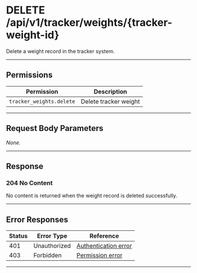 # DELETE /api/v1/tracker/weights/{tracker-weight-id}

Delete a weight record in the tracker system.


---

## Permissions
| Permission                 | Description                |
|----------------------------|----------------------------|
| `tracker_weights.delete`   | Delete tracker weight      |

---

## Request Body Parameters
_None._

---

## Response

### 204 No Content
No content is returned when the weight record is deleted successfully.

---

## Error Responses
| Status | Error Type         | Reference                                                      |
|--------|--------------------|----------------------------------------------------------------|
| 401    | Unauthorized       | [Authentication error](../../_globals/authentication-errors.md) |
| 403    | Forbidden          | [Permission error](../../_globals/permission-errors.md)         |

---
